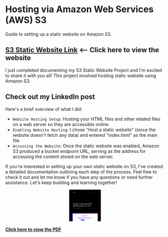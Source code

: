 # Hosting via Amazon Web Services (AWS) S3
Guide to setting up a static website on Amazon S3.

## [S3 Static Website Link](https://my-portfolio-lokmantech-website.s3.amazonaws.com/index.html) <-- Click here to view the website
I just completed documenting my S3 Static Website Project and I'm excited to share it with you all! This project involved hosting static website using Amazon S3.

## Check out my LinkedIn post
Here's a brief overview of what I did:

- `Website Hosting Setup`: Hosting your HTML files and other related files on a web server so they are accessible online.
- `Enabling Website Hosting`: I chose "Host a static website" (since the website doesn't fetch any data) and entered "index.html" as the main file.
- `Accessing the Website`: Once the static website was enabled, Amazon S3 produced a bucket endpoint URL, serving as the address for accessing the content stored on the web server.

If you're interested in setting up your own static website on S3, I've created a detailed documentation outlining each step of the process. Feel free to check it out and let me know if you have any questions or need further assistance. Let's keep building and learning together!

 <p align="center"><a href="https://github.com/lokmanTech/hosting_via_s3/blob/0c45be68bd92e1ea6c0d6ff7d571c90f14dc70b9/S3-LH%20Static%20Website%20Project.pdf"><img src="https://github.com/lokmanTech/hosting_via_s3/blob/main/01.png" alt="01" width="100px" height="100px"></a>  

**[Click here to view the PDF](https://github.com/lokmanTech/hosting_via_s3/blob/0c45be68bd92e1ea6c0d6ff7d571c90f14dc70b9/S3-LH%20Static%20Website%20Project.pdf)** </p>




